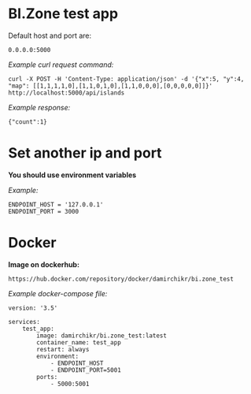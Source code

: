 # BI.Zone test app

Default host and port are:
```
0.0.0.0:5000
```
*Example curl request command:*
```
curl -X POST -H 'Content-Type: application/json' -d '{"x":5, "y":4, "map": [[1,1,1,1,0],[1,1,0,1,0],[1,1,0,0,0],[0,0,0,0,0]]}' http://localhost:5000/api/islands
```
*Example response:*

```
{"count":1}
```

# Set another ip and port

**You should use environment variables**

*Example:*
```
ENDPOINT_HOST = '127.0.0.1'
ENDPOINT_PORT = 3000
```

# Docker

**Image on dockerhub:**

```
https://hub.docker.com/repository/docker/damirchikr/bi.zone_test
```

*Example docker-compose file:*
```
version: '3.5'

services:
    test_app:
        image: damirchikr/bi.zone_test:latest
        container_name: test_app
        restart: always
        environment:
            - ENDPOINT_HOST
            - ENDPOINT_PORT=5001
        ports:
            - 5000:5001
```
